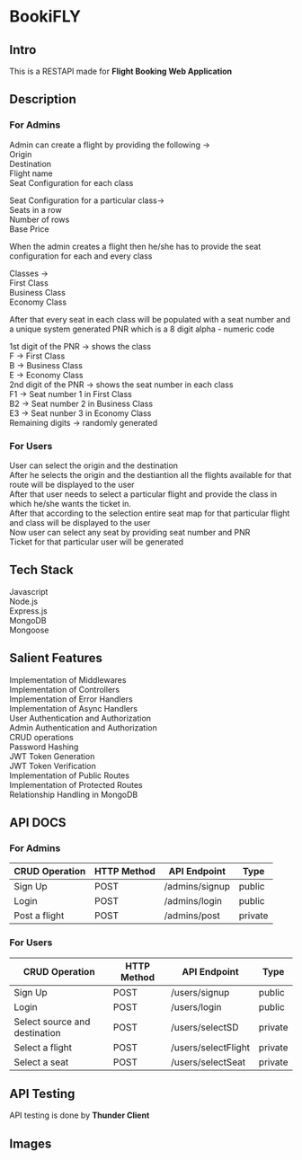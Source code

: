 # BookiFLY
## Intro
This is a RESTAPI made for **Flight Booking Web Application**
## Description
### For Admins
Admin can create a flight by providing the following -><br/>
Origin<br/>
Destination<br/>
Flight name<br/>
Seat Configuration for each class<br/>

Seat Configuration for a particular class-><br/>
Seats in a row<br/>
Number of rows<br/>
Base Price<br/>

When the admin creates a flight then he/she has to provide the seat configuration for each and every class<br/>

Classes -><br/>
First Class<br/>
Business Class<br/>
Economy Class<br/>

After that every seat in each class will be populated with a seat number and a unique system generated PNR which is a 8 digit alpha - numeric code<br/>

1st digit of the PNR -> shows the class<br/>
F -> First Class<br/>
B -> Business Class<br/>
E -> Economy Class<br/>
2nd digit of the PNR -> shows the seat number in each class<br/>
F1 -> Seat number 1 in First Class<br/>
B2 -> Seat number 2 in Business Class<br/>
E3 -> Seat nunber 3 in Economy Class<br/>
Remaining digits -> randomly generated
### For Users
User can select the origin and the destination<br/>
After he selects the origin and the destiantion all the flights available for that route will be displayed to the user<br/>
After that user needs to select a particular flight and provide the class in which he/she wants the ticket in.<br/>
After that according to the selection entire seat map for that particular flight and class will be displayed to the user<br/>
Now user can select any seat by providing seat number and PNR<br/>
Ticket for that particular user will be generated
## Tech Stack
Javascript<br/>
Node.js<br/>
Express.js<br/>
MongoDB<br/>
Mongoose
## Salient Features
Implementation of Middlewares<br/>
Implementation of Controllers<br/>
Implementation of Error Handlers<br/>
Implementation of Async Handlers<br/>
User Authentication and Authorization<br/>
Admin Authentication and Authorization<br/>
CRUD operations<br/>
Password Hashing<br/>
JWT Token Generation<br/>
JWT Token Verification<br/>
Implementation of Public Routes<br/>
Implementation of Protected Routes<br/>
Relationship Handling in MongoDB
## API DOCS
### For Admins
| CRUD Operation | HTTP Method | API Endpoint | Type | 
| --------------- | ------------ | ----------------- | ----------------- |
| Sign Up | POST | /admins/signup | public |
| Login | POST | /admins/login | public |
| Post a flight | POST | /admins/post | private |
### For Users
| CRUD Operation | HTTP Method | API Endpoint | Type | 
| --------------- | ------------ | ----------------- | ----------------- |
| Sign Up | POST | /users/signup | public |
| Login | POST | /users/login | public |
| Select source and destination | POST | /users/selectSD | private |
| Select a flight | POST | /users/selectFlight | private |
| Select a seat | POST | /users/selectSeat | private |
## API Testing
API testing is done by **Thunder Client**
## Images 
